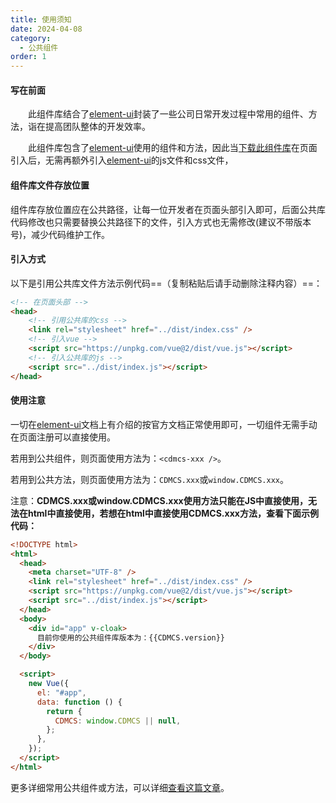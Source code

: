 ```yaml
---
title: 使用须知
date: 2024-04-08
category:
  - 公共组件
order: 1
---
```





#### 写在前面

&emsp;&emsp;此组件库结合了[element-ui](https://element.eleme.cn/#/zh-CN/component/installation)封装了一些公司日常开发过程中常用的组件、方法，诣在提高团队整体的开发效率。

&emsp;&emsp;此组件库包含了[element-ui](https://element.eleme.cn/#/zh-CN/component/installation)使用的组件和方法，因此当[下载此组件库](versions.md)在页面引入后，无需再额外引入[element-ui](https://element.eleme.cn/#/zh-CN/component/installation)的js文件和css文件，



#### 组件库文件存放位置

组件库存放位置应在公共路径，让每一位开发者在页面头部引入即可，后面公共库代码修改也只需要替换公共路径下的文件，引入方式也无需修改(建议不带版本号)，减少代码维护工作。


#### 引入方式

以下是引用公共库文件方法示例代码==（复制粘贴后请手动删除注释内容）==：
```html
<!-- 在页面头部 -->
<head>
    <!-- 引用公共库的css -->
    <link rel="stylesheet" href="../dist/index.css" />
    <!-- 引入vue -->
    <script src="https://unpkg.com/vue@2/dist/vue.js"></script>
    <!-- 引入公共库的js -->
    <script src="../dist/index.js"></script>
</head>
```

#### 使用注意

一切在[element-ui](https://element.eleme.cn/#/zh-CN/component/installation)文档上有介绍的按官方文档正常使用即可，一切组件无需手动在页面注册可以直接使用。

若用到公共组件，则页面使用方法为：`<cdmcs-xxx />`。

若用到公共方法，则页面使用方法为：`CDMCS.xxx`或`window.CDMCS.xxx`。

注意：**CDMCS.xxx或window.CDMCS.xxx使用方法只能在JS中直接使用，无法在html中直接使用，若想在html中直接使用CDMCS.xxx方法，查看下面示例代码：**

```html
<!DOCTYPE html>
<html>
  <head>
    <meta charset="UTF-8" />
    <link rel="stylesheet" href="../dist/index.css" />
    <script src="https://unpkg.com/vue@2/dist/vue.js"></script>
    <script src="../dist/index.js"></script>
  </head>
  <body>
    <div id="app" v-cloak>
      目前你使用的公共组件库版本为：{{CDMCS.version}}
    </div>
  </body>

  <script>
    new Vue({
      el: "#app",
      data: function () {
        return {
          CDMCS: window.CDMCS || null,
        };
      },
    });
  </script>
</html>

```

更多详细常用公共组件或方法，可以详细[查看这篇文章](intro.md)。

